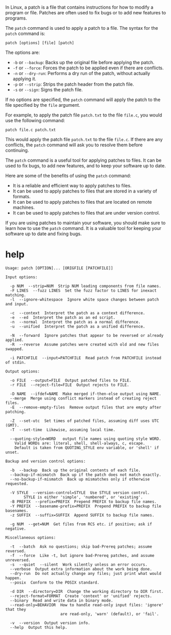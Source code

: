 # 

In Linux, a patch is a file that contains instructions for how to modify a program or file. Patches are often used to fix bugs or to add new features to programs.

The `patch` command is used to apply a patch to a file. The syntax for the `patch` command is:

```
patch [options] [file] [patch]
```

The options are:

* `-b` or `--backup`: Backs up the original file before applying the patch.
* `-f` or `--force`: Forces the patch to be applied even if there are conflicts.
* `-n` or `--dry-run`: Performs a dry run of the patch, without actually applying it.
* `-p` or `--strip`: Strips the patch header from the patch file.
* `-s` or `--sign`: Signs the patch file.

If no options are specified, the `patch` command will apply the patch to the file specified by the `file` argument.

For example, to apply the patch file `patch.txt` to the file `file.c`, you would use the following command:

```
patch file.c patch.txt
```

This would apply the patch file `patch.txt` to the file `file.c`. If there are any conflicts, the `patch` command will ask you to resolve them before continuing.

The `patch` command is a useful tool for applying patches to files. It can be used to fix bugs, to add new features, and to keep your software up to date.

Here are some of the benefits of using the `patch` command:

* It is a reliable and efficient way to apply patches to files.
* It can be used to apply patches to files that are stored in a variety of formats.
* It can be used to apply patches to files that are located on remote machines.
* It can be used to apply patches to files that are under version control.

If you are using patches to maintain your software, you should make sure to learn how to use the `patch` command. It is a valuable tool for keeping your software up to date and fixing bugs.




# help 

```
Usage: patch [OPTION]... [ORIGFILE [PATCHFILE]]

Input options:

  -p NUM  --strip=NUM  Strip NUM leading components from file names.
  -F LINES  --fuzz LINES  Set the fuzz factor to LINES for inexact matching.
  -l  --ignore-whitespace  Ignore white space changes between patch and input.

  -c  --context  Interpret the patch as a context difference.
  -e  --ed  Interpret the patch as an ed script.
  -n  --normal  Interpret the patch as a normal difference.
  -u  --unified  Interpret the patch as a unified difference.

  -N  --forward  Ignore patches that appear to be reversed or already applied.
  -R  --reverse  Assume patches were created with old and new files swapped.

  -i PATCHFILE  --input=PATCHFILE  Read patch from PATCHFILE instead of stdin.

Output options:

  -o FILE  --output=FILE  Output patched files to FILE.
  -r FILE  --reject-file=FILE  Output rejects to FILE.

  -D NAME  --ifdef=NAME  Make merged if-then-else output using NAME.
  --merge  Merge using conflict markers instead of creating reject files.
  -E  --remove-empty-files  Remove output files that are empty after patching.

  -Z  --set-utc  Set times of patched files, assuming diff uses UTC (GMT).
  -T  --set-time  Likewise, assuming local time.

  --quoting-style=WORD   output file names using quoting style WORD.
    Valid WORDs are: literal, shell, shell-always, c, escape.
    Default is taken from QUOTING_STYLE env variable, or 'shell' if unset.

Backup and version control options:

  -b  --backup  Back up the original contents of each file.
  --backup-if-mismatch  Back up if the patch does not match exactly.
  --no-backup-if-mismatch  Back up mismatches only if otherwise requested.

  -V STYLE  --version-control=STYLE  Use STYLE version control.
        STYLE is either 'simple', 'numbered', or 'existing'.
  -B PREFIX  --prefix=PREFIX  Prepend PREFIX to backup file names.
  -Y PREFIX  --basename-prefix=PREFIX  Prepend PREFIX to backup file basenames.
  -z SUFFIX  --suffix=SUFFIX  Append SUFFIX to backup file names.

  -g NUM  --get=NUM  Get files from RCS etc. if positive; ask if negative.

Miscellaneous options:

  -t  --batch  Ask no questions; skip bad-Prereq patches; assume reversed.
  -f  --force  Like -t, but ignore bad-Prereq patches, and assume unreversed.
  -s  --quiet  --silent  Work silently unless an error occurs.
  --verbose  Output extra information about the work being done.
  --dry-run  Do not actually change any files; just print what would happen.
  --posix  Conform to the POSIX standard.

  -d DIR  --directory=DIR  Change the working directory to DIR first.
  --reject-format=FORMAT  Create 'context' or 'unified' rejects.
  --binary  Read and write data in binary mode.
  --read-only=BEHAVIOR  How to handle read-only input files: 'ignore' that they
                        are read-only, 'warn' (default), or 'fail'.

  -v  --version  Output version info.
  --help  Output this help.

```

